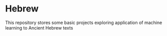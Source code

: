 # Hebrew

This repository stores some basic projects exploring application of machine learning to Ancient Hebrew texts
